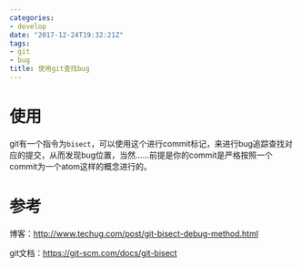 ```yaml
---
categories: 
- develop
date: "2017-12-24T19:32:21Z"
tags: 
- git
- bug
title: 使用git查找bug
---
```


# 使用
git有一个指令为`bisect`，可以使用这个进行commit标记，来进行bug追踪查找对应的提交，从而发现bug位置，当然……前提是你的commit是严格按照一个commit为一个atom这样的概念进行的。

# 参考

博客：http://www.techug.com/post/git-bisect-debug-method.html

git文档：https://git-scm.com/docs/git-bisect

